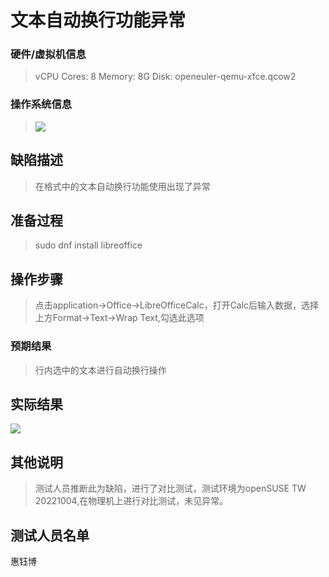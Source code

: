 # 文本自动换行功能异常

### 硬件/虚拟机信息

> vCPU Cores: 8
Memory: 8G
Disk: openeuler-qemu-xfce.qcow2

### 操作系统信息

> ![](https://github.com/GICEGreenIce/WORK-PLCT20221009-15/blob/main/%E6%B5%8B%E8%AF%95%E7%8E%AF%E5%A2%83.jpeg)

## 缺陷描述

> 在格式中的文本自动换行功能使用出现了异常

## 准备过程

> sudo dnf install libreoffice

## 操作步骤

> 点击application->Office->LibreOfficeCalc，打开Calc后输入数据，选择上方Format->Text->Wrap Text,勾选此选项

### 预期结果

> 行内选中的文本进行自动换行操作

## 实际结果
  
![](https://github.com/GICEGreenIce/WORK-PLCT20221009-15/blob/main/Calc/%E7%BC%BA%E9%99%B7/%E7%BC%BA%E9%99%B7.jpeg)

## 其他说明

> 测试人员推断此为缺陷，进行了对比测试，测试环境为openSUSE TW 20221004,在物理机上进行对比测试，未见异常。

## 测试人员名单

惠钰博
